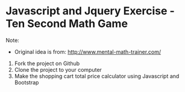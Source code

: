 Javascript and Jquery Exercise - Ten Second Math Game
=============================

Note:
- Original idea is from: http://www.mental-math-trainer.com/

1. Fork the project on Github
2. Clone the project to your computer
3. Make the shopping cart total price calculator using Javascript and Bootstrap
